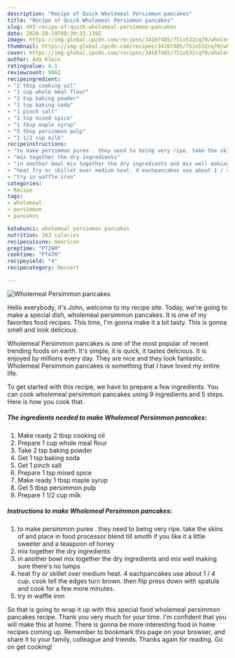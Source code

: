 ```yaml
---
description: "Recipe of Quick Wholemeal Persimmon pancakes"
title: "Recipe of Quick Wholemeal Persimmon pancakes"
slug: 493-recipe-of-quick-wholemeal-persimmon-pancakes
date: 2020-10-19T08:39:33.139Z
image: https://img-global.cpcdn.com/recipes/34167485/751x532cq70/wholemeal-persimmon-pancakes-recipe-main-photo.jpg
thumbnail: https://img-global.cpcdn.com/recipes/34167485/751x532cq70/wholemeal-persimmon-pancakes-recipe-main-photo.jpg
cover: https://img-global.cpcdn.com/recipes/34167485/751x532cq70/wholemeal-persimmon-pancakes-recipe-main-photo.jpg
author: Ada Klein
ratingvalue: 4.1
reviewcount: 9062
recipeingredient:
- "2 tbsp cooking oil"
- "1 cup whole meal flour"
- "2 tsp baking powder"
- "1 tsp baking soda"
- "1 pinch salt"
- "1 tsp mixed spice"
- "1 tbsp maple syrup"
- "5 tbsp persimmon pulp"
- "1 1/2 cup milk"
recipeinstructions:
- "to make persimmon puree . they need to being very ripe. take the skins of and place in food processor blend till smoth if you like it a little sweeter and a teaspoon of honey"
- "mix together the dry ingredients"
- "in another bowl mix together the dry ingredients and mix well making sure there&#39;s no lumps"
- "heat fry or skillet over medium heat. 4 eachpancakes use about 1 / 4 cup. cook tell the edges turn brown. then flip press down with spatula and cook for a few more minutes."
- "try in waffle iron"
categories:
- Recipe
tags:
- wholemeal
- persimmon
- pancakes

katakunci: wholemeal persimmon pancakes 
nutrition: 263 calories
recipecuisine: American
preptime: "PT26M"
cooktime: "PT47M"
recipeyield: "4"
recipecategory: Dessert

---
```



![Wholemeal Persimmon pancakes](https://img-global.cpcdn.com/recipes/34167485/751x532cq70/wholemeal-persimmon-pancakes-recipe-main-photo.jpg)

Hello everybody, it's John, welcome to my recipe site. Today, we're going to make a special dish, wholemeal persimmon pancakes. It is one of my favorites food recipes. This time, I'm gonna make it a bit tasty. This is gonna smell and look delicious.



Wholemeal Persimmon pancakes is one of the most popular of recent trending foods on earth. It's simple, it is quick, it tastes delicious. It is enjoyed by millions every day. They are nice and they look fantastic. Wholemeal Persimmon pancakes is something that I have loved my entire life.


To get started with this recipe, we have to prepare a few ingredients. You can cook wholemeal persimmon pancakes using 9 ingredients and 5 steps. Here is how you cook that.

<!--inarticleads1-->

##### The ingredients needed to make Wholemeal Persimmon pancakes:

1. Make ready 2 tbsp cooking oil
1. Prepare 1 cup whole meal flour
1. Take 2 tsp baking powder
1. Get 1 tsp baking soda
1. Get 1 pinch salt
1. Prepare 1 tsp mixed spice
1. Make ready 1 tbsp maple syrup
1. Get 5 tbsp persimmon pulp
1. Prepare 1 1/2 cup milk




<!--inarticleads2-->

##### Instructions to make Wholemeal Persimmon pancakes:

1. to make persimmon puree . they need to being very ripe. take the skins of and place in food processor blend till smoth if you like it a little sweeter and a teaspoon of honey
1. mix together the dry ingredients
1. in another bowl mix together the dry ingredients and mix well making sure there&#39;s no lumps
1. heat fry or skillet over medium heat. 4 eachpancakes use about 1 / 4 cup. cook tell the edges turn brown. then flip press down with spatula and cook for a few more minutes.
1. try in waffle iron




So that is going to wrap it up with this special food wholemeal persimmon pancakes recipe. Thank you very much for your time. I'm confident that you will make this at home. There is gonna be more interesting food in home recipes coming up. Remember to bookmark this page on your browser, and share it to your family, colleague and friends. Thanks again for reading. Go on get cooking!
